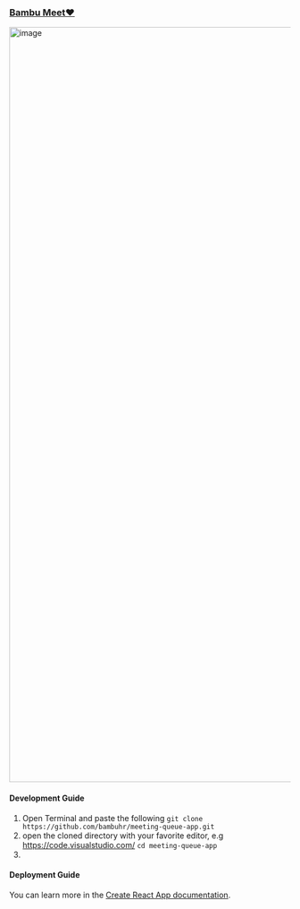 ### [Bambu Meet❤️](https://bambumeet.netlify.app/)

<img width="1349" alt="image" src="https://user-images.githubusercontent.com/4751342/187145341-14075f2d-2b5a-49f7-8b38-0493f8b9479b.png">

#### Development Guide
1. Open Terminal and paste the following
```git clone https://github.com/bambuhr/meeting-queue-app.git```
2. open the cloned directory with your favorite editor, e.g https://code.visualstudio.com/
```cd meeting-queue-app```
3. 

#### Deployment Guide



You can learn more in the [Create React App documentation](https://facebook.github.io/create-react-app/docs/getting-started).
